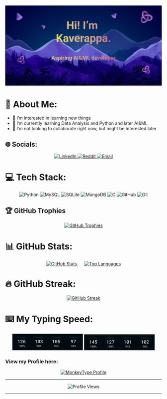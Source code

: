 [![MasterHead](Banner.jpg)](https://github.com/MMKAVERAPPA)

# 💫 About Me:
- 👀 I’m interested in learning new things  
- 🌱 I’m currently learning Data Analysis and Python and later AI&ML
- 💞️ I’m not looking to collaborate right now, but might be interested later  

## 🌐 Socials:
<div align="center">
  <a href="https://www.linkedin.com/in/kaverappa-m-m-726833291/">
    <img src="https://img.shields.io/badge/LinkedIn-%230077B5.svg?logo=linkedin&logoColor=white" alt="LinkedIn" />
  </a>
  <a href="https://reddit.com/user/Death_Gamer_Solo">
    <img src="https://img.shields.io/badge/Reddit-%23FF4500.svg?logo=Reddit&logoColor=white" alt="Reddit" />
  </a>
  <a href="mailto:gagankaverappa123@gmail.com">
    <img src="https://img.shields.io/badge/Email-D14836?logo=gmail&logoColor=white" alt="Email" />
  </a>
</div>

# 💻 Tech Stack:
<div align="center">
  <img src="https://img.shields.io/badge/python-3670A0?style=flat&logo=python&logoColor=ffdd54" alt="Python"/>
  <img src="https://img.shields.io/badge/mysql-4479A1.svg?style=flat&logo=mysql&logoColor=white" alt="MySQL"/>
  <img src="https://img.shields.io/badge/sqlite-%2307405e.svg?style=flat&logo=sqlite&logoColor=white" alt="SQLite"/>
  <img src="https://img.shields.io/badge/MongoDB-%234ea94b.svg?style=flat&logo=mongodb&logoColor=white" alt="MongoDB"/>
  <img src="https://img.shields.io/badge/c-%2300599C.svg?style=flat&logo=c&logoColor=white" alt="C"/>
  <img src="https://img.shields.io/badge/github-%23121011.svg?style=flat&logo=github&logoColor=white" alt="GitHub"/>
  <img src="https://img.shields.io/badge/git-%23F05033.svg?style=flat&logo=git&logoColor=white" alt="Git"/>
</div>

## 🏆 GitHub Trophies
<div align="center">
  <a href="https://github.com/ryo-ma/github-profile-trophy">
    <img src="https://github-profile-trophy.vercel.app/?username=MMKAVERAPPA&theme=gruvbox&margin-w=10&no-frame=true" alt="GitHub Trophies"/>
  </a>
</div>

# 📊 GitHub Stats:
<div align="center">
  <a href="https://github.com/MMKAVERAPPA/github-readme-stats">
    <img height=200 src="https://github-readme-stats.vercel.app/api?username=MMKAVERAPPA&theme=ambient_gradient&hide_border=true" alt="GitHub Stats"/>
  </a>
  &nbsp;&nbsp;&nbsp;&nbsp;
  <a href="https://github.com/MMKAVERAPPA/convoychat">
    <img height=200 src="https://github-readme-stats.vercel.app/api/top-langs/?username=MMKAVERAPPA&layout=compact&theme=ambient_gradient&hide_border=true" alt="Top Languages"/>
  </a>
</div>

# 🔥 GitHub Streak:
<div align="center">
  <a href="https://git.io/streak-stats">
    <img src="https://github-readme-streak-stats-mu-lovat.vercel.app?user=MMKAVERAPPA&theme=sunset-gradient&hide_border=true" alt="GitHub Streak"/>
  </a>
</div>

# ⌨️ My Typing Speed:
<div align="center">
  <img src="Typing_Speed_Time.png" alt="Typing Speed Time" width="45%"/>
  <img src="Typing_Speed_Words.png" alt="Typing Speed Words" width="45%"/>
</div>

### View my Profile here: 
<div align="center">
  <a href="https://monkeytype.com/profile/DeathGamer">
    <img src="https://img.shields.io/badge/MonkeyType-FF9900?style=flat&logo=MonkeyType&logoColor=white" alt="MonkeyType Profile"/>
  </a>
</div>

---

<div align="center">
  <img src="https://komarev.com/ghpvc/?username=MMKAVERAPPA" alt="Profile Views"/>
</div>

---

<!-- Proudly created with GPRM ( https://gprm.itsvg.in ) -->
